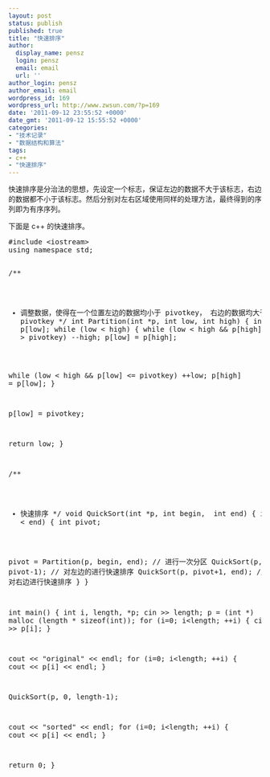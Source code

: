 ```yaml
---
layout: post
status: publish
published: true
title: "快速排序"
author:
  display_name: pensz
  login: pensz
  email: email
  url: ''
author_login: pensz
author_email: email
wordpress_id: 169
wordpress_url: http://www.zwsun.com/?p=169
date: '2011-09-12 23:55:52 +0000'
date_gmt: '2011-09-12 15:55:52 +0000'
categories:
- "技术记录"
- "数据结构和算法"
tags:
- c++
- "快速排序"
---
```

<p>快速排序是分治法的思想，先设定一个标志，保证左边的数据不大于该标志，右边的数据都不小于该标志。然后分别对左右区域使用同样的处理方法，最终得到的序列即为有序序列。</p>
<p>下面是 c++ 的快速排序。</p>
<pre name="code" class="c++">#include &lt;iostream&gt;
using namespace std;

/**
 * 调整数据，使得在一个位置左边的数据均小于 pivotkey， 右边的数据均大于 pivotkey
 */
int Partition(int *p, int low, int high) {
 int pivotkey = p[low];
 while (low &lt; high) {
 while (low &lt; high &amp;&amp; p[high] &gt; pivotkey) --high;
 p[low] = p[high];

 while (low &lt; high &amp;&amp; p[low] &lt;= pivotkey) ++low;
 p[high] = p[low];
 }

 p[low] = pivotkey;

 return low;
}

/**
 * 快速排序
 */
void QuickSort(int *p, int begin,  int end) {
 if (begin &lt; end) {
 int pivot;

 pivot = Partition(p, begin, end); // 进行一次分区
 QuickSort(p, begin, pivot-1); // 对左边的进行快速排序
 QuickSort(p, pivot+1, end); // 对右边进行快速排序
 }
}

int main() {
 int i, length, *p;
 cin &gt;&gt; length;
 p = (int *) malloc (length * sizeof(int));
 for (i=0; i&lt;length; ++i) {
 cin &gt;&gt; p[i];
 }

 cout &lt;&lt; "original" &lt;&lt; endl;
 for (i=0; i&lt;length; ++i) {
 cout &lt;&lt; p[i] &lt;&lt; endl;
 }    

 QuickSort(p, 0, length-1);

 cout &lt;&lt; "sorted" &lt;&lt; endl;
 for (i=0; i&lt;length; ++i) {
 cout &lt;&lt; p[i] &lt;&lt; endl;
 }

 return 0;
}</pre>
